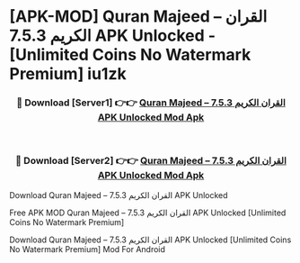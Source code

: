 # [APK-MOD] Quran Majeed – القران الكريم 7.5.3 APK Unlocked - [Unlimited Coins No Watermark Premium] iu1zk



<div align="center">
<h3>🔴 Download [Server1] 👉👉 <a href="https://momento.my/?title=Quran_Majeed_–_القران_الكريم_7.5.3_APK_Unlocked">Quran Majeed – القران الكريم 7.5.3 APK Unlocked Mod Apk</a></h3><br>

<h3>🔴 Download [Server2] 👉👉 <a href="https://momento.my/?title=Quran_Majeed_–_القران_الكريم_7.5.3_APK_Unlocked">Quran Majeed – القران الكريم 7.5.3 APK Unlocked Mod Apk</a></h3>
</div>



Download Quran Majeed – القران الكريم 7.5.3 APK Unlocked 

Free APK MOD Quran Majeed – القران الكريم 7.5.3 APK Unlocked [Unlimited Coins No Watermark Premium]

Download Quran Majeed – القران الكريم 7.5.3 APK Unlocked [Unlimited Coins No Watermark Premium] Mod For Android
